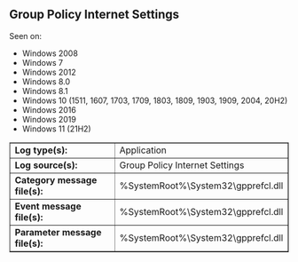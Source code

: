 ## Group Policy Internet Settings

Seen on:
* Windows 2008
* Windows 7
* Windows 2012
* Windows 8.0
* Windows 8.1
* Windows 10 (1511, 1607, 1703, 1709, 1803, 1809, 1903, 1909, 2004, 20H2)
* Windows 2016
* Windows 2019
* Windows 11 (21H2)

<table border="1" class="docutils">
  <tbody>
    <tr>
      <td><b>Log type(s):</b></td>
      <td>Application</td>
    </tr>
    <tr>
      <td><b>Log source(s):</b></td>
      <td>Group Policy Internet Settings</td>
    </tr>
    <tr>
      <td><b>Category message file(s):</b></td>
      <td>%SystemRoot%\System32\gpprefcl.dll</td>
    </tr>
    <tr>
      <td><b>Event message file(s):</b></td>
      <td>%SystemRoot%\System32\gpprefcl.dll</td>
    </tr>
    <tr>
      <td><b>Parameter message file(s):</b></td>
      <td>%SystemRoot%\System32\gpprefcl.dll</td>
    </tr>
  </tbody>
</table>

&nbsp;

